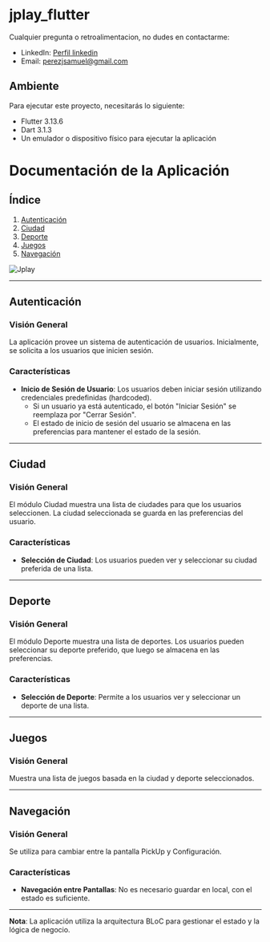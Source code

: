 # jplay_flutter

Cualquier pregunta o retroalimentacion, no dudes en contactarme:

- LinkedIn: [Perfil linkedin](https://www.linkedin.com/in/samuelaperezjimenez/)
- Email: [perezjsamuel@gmail.com](mailto:perezjsamuel@gmail.com)

## Ambiente

Para ejecutar este proyecto, necesitarás lo siguiente:

- Flutter 3.13.6
- Dart 3.1.3
- Un emulador o dispositivo físico para ejecutar la aplicación

# Documentación de la Aplicación

## Índice

1. [Autenticación](#autenticación)
2. [Ciudad](#ciudad)
3. [Deporte](#deporte)
4. [Juegos](#juegos)
5. [Navegación](#navegación)



![Jplay](https://github.com/SamuelPerezJimenez/jplay_flutter/assets/56012784/68a13fd1-1b08-4d7c-8c56-fe88bf5d7027)



---

## **Autenticación**

### Visión General

La aplicación provee un sistema de autenticación de usuarios. Inicialmente, se solicita a los usuarios que inicien sesión.

### Características

- **Inicio de Sesión de Usuario**: Los usuarios deben iniciar sesión utilizando credenciales predefinidas (hardcoded).
  - Si un usuario ya está autenticado, el botón "Iniciar Sesión" se reemplaza por "Cerrar Sesión".
  - El estado de inicio de sesión del usuario se almacena en las preferencias para mantener el estado de la sesión.

---

## **Ciudad**

### Visión General

El módulo Ciudad muestra una lista de ciudades para que los usuarios seleccionen. La ciudad seleccionada se guarda en las preferencias del usuario.

### Características

- **Selección de Ciudad**: Los usuarios pueden ver y seleccionar su ciudad preferida de una lista.

---

## **Deporte**

### Visión General

El módulo Deporte muestra una lista de deportes. Los usuarios pueden seleccionar su deporte preferido, que luego se almacena en las preferencias.

### Características

- **Selección de Deporte**: Permite a los usuarios ver y seleccionar un deporte de una lista.

---

## **Juegos**

### Visión General

Muestra una lista de juegos basada en la ciudad y deporte seleccionados.

---

## **Navegación**

### Visión General

Se utiliza para cambiar entre la pantalla PickUp y Configuración.

### Características

- **Navegación entre Pantallas**: No es necesario guardar en local, con el estado es suficiente.

---

**Nota**: La aplicación utiliza la arquitectura BLoC para gestionar el estado y la lógica de negocio.
